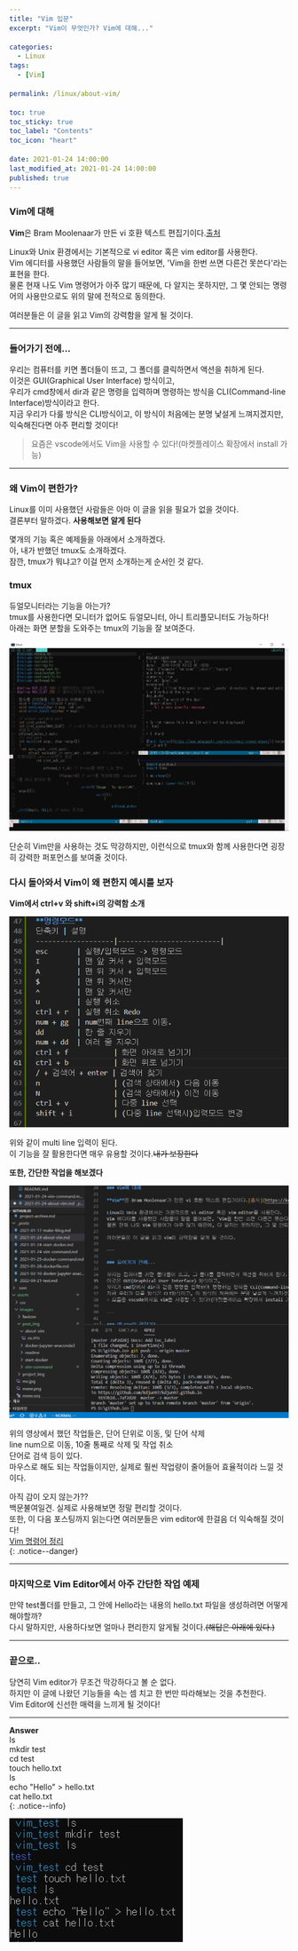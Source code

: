 ```yaml
---
title: "Vim 입문"
excerpt: "Vim이 무엇인가? Vim에 대해..."

categories:
  - Linux
tags:
  - [Vim]

permalink: /linux/about-vim/

toc: true
toc_sticky: true
toc_label: "Contents"
toc_icon: "heart"
 
date: 2021-01-24 14:00:00
last_modified_at: 2021-01-24 14:00:00
published: true
---
```


### Vim에 대해

**Vim**은 Bram Moolenaar가 만든 vi 호환 텍스트 편집기이다.[출처](https://ko.wikipedia.org/wiki/Vim)  

Linux와 Unix 환경에서는 기본적으로 vi editor 혹은 vim editor를 사용한다.  
Vim 에디터를 사용했던 사람들의 말을 들어보면, 'Vim을 한번 쓰면 다른건 못쓴다'라는 표현을 한다.  
물론 현재 나도 Vim 명령어가 아주 많기 때문에, 다 알지는 못하지만, 그 몇 안되는 명령어의 사용만으로도 위의 말에 전적으로 동의한다.  

여러분들은 이 글을 읽고 Vim의 강력함을 알게 될 것이다.  

---  

### 들어가기 전에...

우리는 컴퓨터를 키면 폴더들이 뜨고, 그 폴더를 클릭하면서 액션을 취하게 된다.  
이것은 GUI(Graphical User Interface) 방식이고,  
우리가 cmd창에서 dir과 같은 명령을 입력하며 명령하는 방식을 CLI(Command-line Interface)방식이라고 한다.  
지금 우리가 다룰 방식은 CLI방식이고, 이 방식이 처음에는 분명 낯설게 느껴지겠지만, 익숙해진다면 아주 편리할 것이다!  
> 요즘은 vscode에서도 Vim을 사용할 수 있다!(마켓플레이스 확장에서 install 가능)  

---  

### 왜 Vim이 편한가?

Linux를 이미 사용했던 사람들은 아마 이 글을 읽을 필요가 없을 것이다.  
결론부터 말하겠다. **사용해보면 알게 된다**  

몇개의 기능 혹은 예제들을 아래에서 소개하겠다.  
아, 내가 반했던 tmux도 소개하겠다.  
잠깐, tmux가 뭐냐고? 이걸 먼저 소개하는게 순서인 것 같다.  

### tmux

듀얼모니터라는 기능을 아는가?  
tmux를 사용한다면 모니터가 없어도 듀얼모니터, 아니 트리플모니터도 가능하다!  
아래는 화면 분할을 도와주는 tmux의 기능을 잘 보여준다.  

![tmux](/assets/images/post_img/about-vim/tmux.JPG)  

단순히 Vim만을 사용하는 것도 막강하지만, 이런식으로 tmux와 함께 사용한다면 굉장히 강력한 퍼포먼스를 보여줄 것이다.  

### 다시 돌아와서 Vim이 왜 편한지 예시를 보자

**Vim에서 ctrl+v 와 shift+i의 강력함 소개**  

![show](/assets/images/post_img/about-vim/show.gif)  

위와 같이 multi line 입력이 된다.  
이 기능을 잘 활용한다면 매우 유용할 것이다.~~내가 보장한다~~  

**또한, 간단한 작업을 해보겠다**  

![no-mouse](/assets/images/post_img/about-vim/no-mouse.gif)  

위의 영상에서 했던 작업들은, 단어 단위로 이동, 및 단어 삭제  
line num으로 이동, 10줄 통째로 삭제 및 작업 취소  
단어로 검색 등이 있다.  
마우스로 해도 되는 작업들이지만, 실제로 훨씬 작업량이 줄어들어 효율적이라 느낄 것이다.  

아직 감이 오지 않는가??  
백문불여일견. 실제로 사용해보면 정말 편리할 것이다.  
또한, 이 다음 포스팅까지 읽는다면 여러분들은 vim editor에 한걸음 더 익숙해질 것이다!  
[Vim 명령어 정리](https://kdjun97.github.io/linux/vim-command/)  
{: .notice--danger}

---  

### 마지막으로 Vim Editor에서 아주 간단한 작업 예제

만약 test폴더를 만들고, 그 안에 Hello라는 내용의 hello.txt 파일을 생성하려면 어떻게 해야할까?  
다시 말하지만, 사용하다보면 얼마나 편리한지 알게될 것이다.~~(해답은 아래에 있다.)~~  

---  

### 끝으로..

당연히 Vim editor가 무조건 막강하다고 볼 순 없다.  
하지만 이 글에 나왔던 기능들을 속는 셈 치고 한 번만 따라해보는 것을 추천한다.  
Vim Editor에 신선한 매력을 느끼게 될 것이다!  

---  

**Answer**  
ls  
mkdir test  
cd test  
touch hello.txt  
ls  
echo "Hello" > hello.txt  
cat hello.txt  
{: .notice--info}  

![Answer](/assets/images/post_img/about-vim/ex.JPG)  